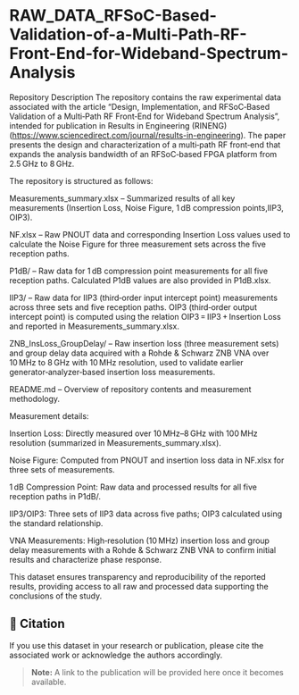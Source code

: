 # RAW_DATA_RFSoC-Based-Validation-of-a-Multi-Path-RF-Front-End-for-Wideband-Spectrum-Analysis


Repository Description
The repository contains the raw experimental data associated with the article “Design, Implementation, and RFSoC‑Based Validation of a Multi‑Path RF Front‑End for Wideband Spectrum Analysis”, intended for publication in Results in Engineering (RINENG) (https://www.sciencedirect.com/journal/results-in-engineering). The paper presents the design and characterization of a multi‑path RF front‑end that expands the analysis bandwidth of an RFSoC‑based FPGA platform from 2.5 GHz to 8 GHz.

The repository is structured as follows:

Measurements_summary.xlsx – Summarized results of all key measurements (Insertion Loss, Noise Figure, 1 dB compression points,IIP3, OIP3).

NF.xlsx – Raw PNOUT data and corresponding Insertion Loss values used to calculate the Noise Figure for three measurement sets across the five reception paths.

P1dB/ – Raw data for 1 dB compression point measurements for all five reception paths. Calculated P1dB values are also provided in P1dB.xlsx.

IIP3/ – Raw data for IIP3 (third‑order input intercept point) measurements across three sets and five reception paths. OIP3 (third‑order output intercept point) is computed using the relation OIP3 = IIP3 + Insertion Loss and reported in Measurements_summary.xlsx.

ZNB_InsLoss_GroupDelay/ – Raw insertion loss (three measurement sets) and group delay data acquired with a Rohde & Schwarz ZNB VNA over 10 MHz to 8 GHz with 10 MHz resolution, used to validate earlier generator‑analyzer‑based insertion loss measurements.

README.md – Overview of repository contents and measurement methodology.

Measurement details:

Insertion Loss: Directly measured over 10 MHz–8 GHz with 100 MHz resolution (summarized in Measurements_summary.xlsx).

Noise Figure: Computed from PNOUT and insertion loss data in NF.xlsx for three sets of measurements.

1 dB Compression Point: Raw data and processed results for all five reception paths in P1dB/.

IIP3/OIP3: Three sets of IIP3 data across five paths; OIP3 calculated using the standard relationship.

VNA Measurements: High‑resolution (10 MHz) insertion loss and group delay measurements with a Rohde & Schwarz ZNB VNA to confirm initial results and characterize phase response.

This dataset ensures transparency and reproducibility of the reported results, providing access to all raw and processed data supporting the conclusions of the study.

## 📑 Citation
If you use this dataset in your research or publication, please cite the associated work or acknowledge the authors accordingly.
> **Note:** A link to the publication will be provided here once it becomes available.
